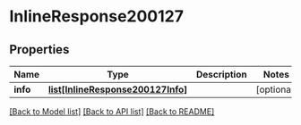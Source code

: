 # InlineResponse200127

## Properties
Name | Type | Description | Notes
------------ | ------------- | ------------- | -------------
**info** | [**list[InlineResponse200127Info]**](InlineResponse200127Info.md) |  | [optional] 

[[Back to Model list]](../README.md#documentation-for-models) [[Back to API list]](../README.md#documentation-for-api-endpoints) [[Back to README]](../README.md)

